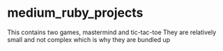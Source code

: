 # medium_ruby_projects

This contains two games, mastermind and tic-tac-toe
They are relatively small and not complex which is why they are bundled up
